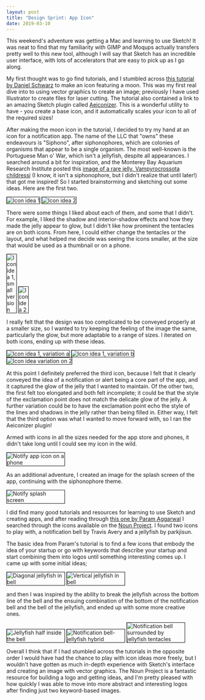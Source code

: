 ```yaml
---
layout: post
title: "Design Sprint: App Icon"
date: 2019-03-10
---
```

This weekend's adventure was getting a Mac and learning to use Sketch! It was neat to find that my familiarity with GIMP and Moqups actually transfers pretty well to this new tool, although I will say that Sketch has an incredible user interface, with lots of accelerators that are easy to pick up as I go along.

My first thought was to go find tutorials, and I stumbled across [this tutorial by Daniel Schwarz](https://designmodo.com/icon-design-sketch/?u=2022) to make an icon featuring a moon. This was my first real dive into to using vector graphics to create an image; previously I have used Illustrator to create files for laser cutting. The tutorial also contained a link to an amazing Sketch plugin called [Aeiconizer](https://github.com/tadija/AEIconizer). This is a wonderful utility to have - you create a base icon, and it automatically scales your icon to all of the required sizes!

After making the moon icon in the tutorial, I decided to try my hand at an icon for a notification app. The name
of the LLC that "owns" these endeavours is "Siphono", after siphonophores, which are colonies of organisms
that appear to be a single organism. The most well-known is the Portuguese Man o' War, which isn't a jellyfish, despite all appearances. I searched around a bit for inspiration, and the Monterey Bay Aquarium Research Institute posted this [image of a rare jelly, Vampyrocrossota childressi](https://www.instagram.com/p/BoAJCIhFgmF/) (I know, it isn't a siphonophore, but I didn't realize that until later!) that got me inspired! So I started brainstorming and sketching out some ideas. Here are the first two.

<img style="max-width:90%;height:auto;border:1px solid black;"
  src="/assets/sprints/notify/icon-1.svg"
  title="Icon idea 1">
<img style="max-width:90%;height:auto;border:1px solid black;"
  src="/assets/sprints/notify/icon-2.svg"
  title="Icon idea 2">

There were some things I liked about each of them, and some that I didn't. For example, I liked the shadow and interior-shadow effects and how they made the jelly appear to glow, but I didn't like how prominent the tentacles are on both icons. From here, I could either change the tentacles or the layout, and what helped me decide was seeing the icons smaller, at the size that would be used as a thumbnail or on a phone.

<img style="max-width:5%;height:auto;border:1px solid black;"
  src="/assets/sprints/notify/icon-1.svg"
  title="Icon idea 1, small version">
<img style="max-width:5%;height:auto;border:1px solid black;"
  src="/assets/sprints/notify/icon-2.svg"
  title="Icon idea 2">

I really felt that the design was too complicated to be conveyed properly at a smaller size, so I wanted to try keeping the feeling of the image the same, particularly the glow, but more adaptable to a range of sizes. I iterated on both icons, ending up with these ideas.

<img style="max-width:90%;height:auto;border:1px solid black;"
  src="/assets/sprints/notify/icon-1a.svg"
  title="Icon idea 1, variation a">
<img style="max-width:90%;height:auto;border:1px solid black;"
  src="/assets/sprints/notify/icon-1b.svg"
  title="Icon idea 1, variation b">
<img style="max-width:90%;height:auto;border:1px solid black;"
  src="/assets/sprints/notify/icon-2a.svg"
  title="Icon idea variation on 2">

  At this point I definitely preferred the third icon, because I felt that it clearly conveyed the idea of a notification or alert being a core part of the app, and it captured the glow of the jelly that I wanted to maintain. Of the other two, the first felt too elongated and both felt incomplete; it could be that the style of the exclamation point does not match the delicate glow of the jelly. A further variation could be to have the exclamation point echo the style of the lines and shadows in the jelly rather than being filled in. Either way, I felt that the third option was what I wanted to move forward with, so I ran the Aeiconizer plugin!

  Armed with icons in all the sizes needed for the app store and phones, it didn't take long until I could see my icon in the wild.

  <img style="max-width:30%;height:auto;border:1px solid black;"
    src="/assets/sprints/notify/notify-app.png"
    title="Notify app icon on a phone">

  As an additional adventure, I created an image for the splash screen of the app, continuing with the siphonophore theme.

  <img style="max-width:30%;height:auto;border:1px solid black;"
    src="/assets/sprints/notify/Splash.svg"
    title="Notify splash screen">

I did find many good tutorials and resources for learning to use Sketch and creating apps, and after reading through [this one by Param Aggarwal](https://medium.com/sketch-app-sources/tutorial-make-an-awesome-logo-for-your-startup-with-sketch-6a7a9187023c) I searched through the icons available on the [Noun Project](https://thenounproject.com/). I found two icons to play with, a notification bell by Travis Avery and a jellyfish by parkjisun.

The basic idea from Param's tutorial is to find a few icons that embody the idea of your startup or go with keywords that describe your startup and start combining them into logos until something interesting comes up. I came up with some initial ideas;

<img style="max-width:30%;height:auto;border:1px solid black;"
  src="/assets/sprints/notify/diagonal.png"
  title="Diagonal jellyfish in bell">
<img style="max-width:30%;height:auto;border:1px solid black;"
  src="/assets/sprints/notify/vertical.png"
  title="Vertical jellyfish in bell">

  and then I was inspired by the ability to break the jellyfish across the bottom line of the bell and the ensuing combination of the bottom of the notification bell and the bell of the jellyfish, and ended up with some more creative ones.

  <img style="max-width:30%;height:auto;border:1px solid black;"
    src="/assets/sprints/notify/in-out.png"
    title="Jellyfish half inside the bell">
  <img style="max-width:30%;height:auto;border:1px solid black;"
    src="/assets/sprints/notify/Notification-Jelly.svg"
    title="Notification bell-jellyfish hybrid">
  <img style="max-width:30%;height:auto;border:1px solid black;"
    src="/assets/sprints/notify/tentacles.svg"
    title="Notification bell surrounded by jellyfish tentacles">

Overall I think that if I had stumbled across the tutorials in the opposite order I would have had the chance to play with icon ideas more freely, but I wouldn't have gotten as much in-depth experience with Sketch's interface and creating an image with vector graphics. The Noun Project is a fantastic resource for building a logo and getting ideas, and I'm pretty pleased with how quickly I was able to move into more abstract and interesting logos after finding just two keyword-based images.

